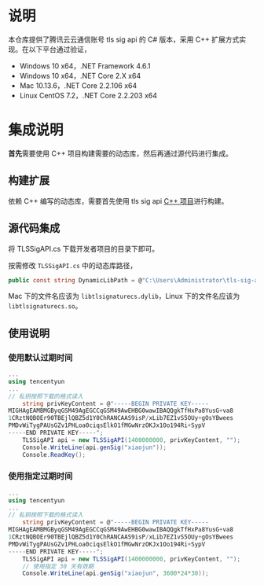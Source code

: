 # 说明
本仓库提供了腾讯云云通信账号 tls sig api 的 C# 版本，采用 C++ 扩展方式实现。在以下平台通过验证，
- Windows 10 x64，.NET Framework 4.6.1
- Windows 10 x64，.NET Core 2.X x64
- Mac 10.13.6，.NET Core 2.2.106 x64
- Linux CentOS 7.2，.NET Core 2.2.203 x64

# 集成说明
**首先**需要使用 C++ 项目构建需要的动态库，然后再通过源代码进行集成。

## 构建扩展
依赖 C++ 编写的动态库，需要首先使用 tls sig api [C++ 项目](https://github.com/tencentyun/tls-sig-api)进行构建。

## 源代码集成
将 TLSSigAPI.cs 下载开发者项目的目录下即可。

按需修改 `TLSSigAPI.cs` 中的动态库路径，
```C#
public const string DynamicLibPath = @"C:\Users\Administrator\tls-sig-api\Release\tlsignaturecs.dll";
```
Mac 下的文件名应该为 `libtlsignaturecs.dylib`，Linux 下的文件名应该为 `libtlsignaturecs.so`。

## 使用说明
### 使用默认过期时间
```C#
...
using tencentyun
...
// 私钥按照下载的格式读入
    string privKeyContent = @"-----BEGIN PRIVATE KEY-----
MIGHAgEAMBMGByqGSM49AgEGCCqGSM49AwEHBG0wawIBAQQgkTfHxPa8YusG+va8
1CRztNQBOEr90TBEjlQBZ5d1Y0ChRANCAAS9isP/xLib7EZ1vS5OUy+gOsYBwees
PMDvWiTygPAUsGZv1PHLoa0ciqsElkO1fMGwNrzOKJx1Oo194Ri+SypV
-----END PRIVATE KEY-----";
    TLSSigAPI api = new TLSSigAPI(1400000000, privKeyContent, "");
    Console.WriteLine(api.genSig("xiaojun"));
    Console.ReadKey();
```

### 使用指定过期时间
```C#
...
using tencentyun
...
// 私钥按照下载的格式读入
    string privKeyContent = @"-----BEGIN PRIVATE KEY-----
MIGHAgEAMBMGByqGSM49AgEGCCqGSM49AwEHBG0wawIBAQQgkTfHxPa8YusG+va8
1CRztNQBOEr90TBEjlQBZ5d1Y0ChRANCAAS9isP/xLib7EZ1vS5OUy+gOsYBwees
PMDvWiTygPAUsGZv1PHLoa0ciqsElkO1fMGwNrzOKJx1Oo194Ri+SypV
-----END PRIVATE KEY-----";
    TLSSigAPI api = new TLSSigAPI(1400000000, privKeyContent, "");
    // 使用指定 30 天有效期
    Console.WriteLine(api.genSig("xiaojun", 3600*24*30));
```
